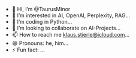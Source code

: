 - 👋 Hi, I’m @TaurusMinor
- 👀 I’m interested in AI, OpenAI, Perplexity, RAG...
- 🌱 I’m coding in Python...
- 💞️ I’m looking to collaborate on AI-Projects...
- 📫 How to reach me klaus.stierle@icloud.com...
- 😄 Pronouns: he, him...
- ⚡ Fun fact: ...

<!---
TaurusMinor/TaurusMinor is a ✨ special ✨ repository because its `README.md` (this file) appears on your GitHub profile.
You can click the Preview link to take a look at your changes.
--->
